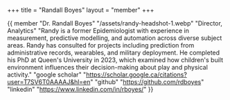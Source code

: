 +++
title = "Randall Boyes"
layout = "member"
+++

{{ member
"Dr. Randall Boyes"
"/assets/randy-headshot-1.webp"
"Director, Analytics" 
"Randy is a former Epidemiologist with experience in measurement, predictive modelling, and automation across diverse subject areas. Randy has consulted for projects including prediction from administrative records, wearables, and military deployment. He completed his PhD at Queen's University in 2023, which examined how children's built environment influences their decision-making about play and physical activity."
"google scholar" "https://scholar.google.ca/citations?user=T7SV6T0AAAAJ&hl=en"
"github" "https://github.com/rdboyes"
"linkedin" "https://www.linkedin.com/in/rboyes/"
}}